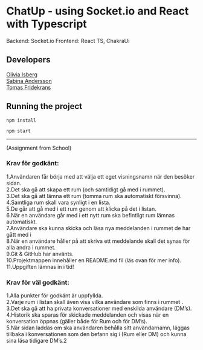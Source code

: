 # ChatUp - using Socket.io and React with Typescript

Backend: Socket.io
Frontend: React TS, ChakraUi

## Developers

[Olivia Isberg](https://www.example.com)  
[Sabina Andersson](https://www.example.com)  
[Tomas Fridekrans](https://www.example.com)

## Running the project

```
npm install

npm start
```

---

(Assignment from School)

### Krav för godkänt:

1.Användaren får börja med att välja ett eget visningsnamn när den besöker sidan.  
2.Det ska gå att skapa ett rum (och samtidigt gå med i rummet).  
3.Det ska gå att lämna ett rum (tomma rum ska automatiskt försvinna).  
4.Samtliga rum skall vara synligt i en lista.  
5.De går att gå med i ett rum genom att klicka på det i listan.  
6.När en användare går med i ett nytt rum ska befintligt rum lämnas automatiskt.  
7.Användare ska kunna skicka och läsa nya meddelanden i rummet de har gått med i  
8.När en användare håller på att skriva ett meddelande skall det synas för alla andra i rummet.  
9.Git & GitHub har använts.  
10.Projektmappen innehåller en README.md fil (läs ovan för mer info).  
11.Uppgiften lämnas in i tid!

### Krav för väl godkänt:

1.Alla punkter för godkänt är uppfyllda.  
2.Varje rum i listan skall även visa vilka användare som finns i rummet .  
3.Det ska gå att ha privata konversationer med enskilda användare (DM’s).  
4.Historik ska sparas för skickade meddelanden och visas när en konversation öppnas (gäller både för Rum och för DM’s).  
5.När sidan laddas om ska användaren behålla sitt användarnamn, läggas tillbaka i konversationen som den befann sig i (Rum eller DM) och kunna sina läsa tidigare DM’s.2
